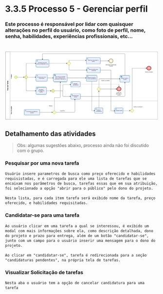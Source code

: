 # 3.3.5 Processo 5 - Gerenciar perfil

### Este processo é responsável por lidar com quaisquer alterações no perfil do usuário, como foto de perfil, nome, senha, habilidades, experiências profissionais, etc... 

<!-- > **Autor:** Luís Brescia -->

#

![BPMN Gerenciar Perfil](../images/processos/GerenciarTarefas.png)

## Detalhamento das atividades

> Obs: algumas sugestões abaixo, processo ainda não foi discutido com o grupo.

### **Pesquisar por uma nova tarefa**

    Usuário insere parametros de busca como preço oferecido e habilidades requisistadas, e é carregada para ele uma lista de tarefas que se encaixam nos parâmetros de busca, tarefas essas que em sua atribuição, foi selecionado a opção "abrir para o público" pelo dono do projeto.

    Nesta lista, para cada item tarefa será exibido nome da tarefa, preço oferecido, e habilidades requisitadas.

### **Candidatar-se para uma tarefa**

    Ao usuário clicar em uma tarefa a qual se interessou, é exibido um modal com mais informações sobre ela, como descrição detalhada, dono do projeto e prazo para entrega, além de um botão "candidatar-se", junto com um campo para o usuário inserir uma mensagem para o dono do projeto.

    Ao clicar em "candidatar-se", tarefa é redirecionada para a seção "candidaturas pendentes", na própria tela de tarefas.

### **Visualizar Solicitação de tarefas**

    Nesta aba o usuário tem a opção de cancelar candidatura para uma tarefa